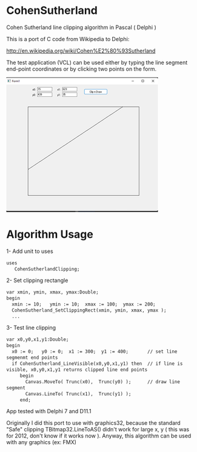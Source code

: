 # CohenSutherland
Cohen Sutherland line clipping algorithm in Pascal ( Delphi )

This is a port of C code from Wikipedia to Delphi:  

   http://en.wikipedia.org/wiki/Cohen%E2%80%93Sutherland

The test application (VCL) can be used either by typing the line segment end-point coordinates or by clicking two points on the form.

![Test app shot](TespAppShot.png)

# Algorithm Usage 

1- Add unit to uses

    uses                           
       CohenSutherlandClipping;

2- Set clipping rectangle

    var xmin, ymin, xmax, ymax:Double;
    begin
      xmin := 10;   ymin := 10;  xmax := 100;  ymax := 200; 
      CohenSutherland_SetClippingRect(xmin, ymin, xmax, ymax ); 
      ...
    
3- Test line clipping

    var x0,y0,x1,y1:Double;
    begin
      x0 := 0;   y0 := 0;  x1 := 300;  y1 := 400;       // set line segmenmt end points
      if CohenSutherland_LineVisible(x0,y0,x1,y1) then  // if line is visible, x0,y0,x1,y1 returns clipped line end points
         begin
           Canvas.MoveTo( Trunc(x0),  Trunc(y0) );      // draw line segment
           Canvas.LineTo( Trunc(x1),  Trunc(y1) );
         end;
    
App tested with Delphi 7 and D11.1

Originally I did this port to use with graphics32, because the standard "Safe" clipping TBitmap32.LineToAS() didn't work for large x, y ( this was for 2012, don't know if it works now ). Anyway, this algorithm can be used with any graphics (ex: FMX) 


